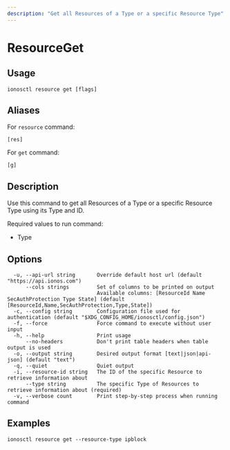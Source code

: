 ```yaml
---
description: "Get all Resources of a Type or a specific Resource Type"
---
```


# ResourceGet

## Usage

```text
ionosctl resource get [flags]
```

## Aliases

For `resource` command:

```text
[res]
```

For `get` command:

```text
[g]
```

## Description

Use this command to get all Resources of a Type or a specific Resource Type using its Type and ID.

Required values to run command:

* Type

## Options

```text
  -u, --api-url string       Override default host url (default "https://api.ionos.com")
      --cols strings         Set of columns to be printed on output 
                             Available columns: [ResourceId Name SecAuthProtection Type State] (default [ResourceId,Name,SecAuthProtection,Type,State])
  -c, --config string        Configuration file used for authentication (default "$XDG_CONFIG_HOME/ionosctl/config.json")
  -f, --force                Force command to execute without user input
  -h, --help                 Print usage
      --no-headers           Don't print table headers when table output is used
  -o, --output string        Desired output format [text|json|api-json] (default "text")
  -q, --quiet                Quiet output
  -i, --resource-id string   The ID of the specific Resource to retrieve information about
      --type string          The specific Type of Resources to retrieve information about (required)
  -v, --verbose count        Print step-by-step process when running command
```

## Examples

```text
ionosctl resource get --resource-type ipblock
```

